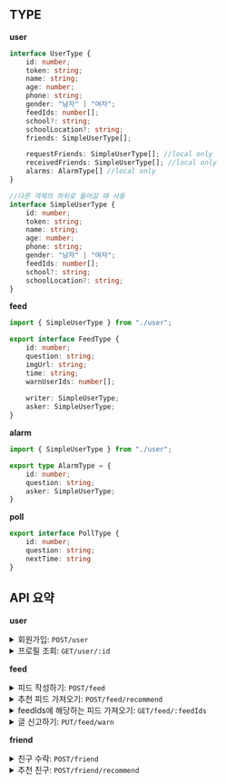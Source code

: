 
## TYPE

**user**

```ts
interface UserType {
    id: number;
    token: string;
    name: string;
    age: number;
    phone: string;
    gender: "남자" | "여자";
    feedIds: number[];
    school?: string;
    schoolLocation?: string;
    friends: SimpleUserType[];

    requestFriends: SimpleUserType[]; //local only
    receivedFriends: SimpleUserType[]; //local only
    alarms: AlarmType[] //local only
}

//다른 객체의 하위로 들어갈 때 사용
interface SimpleUserType {
    id: number;
    token: string;
    name: string;
    age: number;
    phone: string;
    gender: "남자" | "여자";
    feedIds: number[];
    school?: string;
    schoolLocation?: string;
}
```

**feed**

```ts
import { SimpleUserType } from "./user";

export interface FeedType {
    id: number;
    question: string;
    imgUrl: string;
    time: string;
    warnUserIds: number[];
    
    writer: SimpleUserType;
    asker: SimpleUserType;
}
```

**alarm**

```ts
import { SimpleUserType } from "./user";

export type AlarmType = {
    id: number;
    question: string;
    asker: SimpleUserType;
}
```

**poll**

```ts
export interface PollType {
    id: number;
    question: string;
    nextTime: string
}
```

  
## API 요약

**user**  
<details>
<summary>회원가입: <code>POST/user</code></summary>

```ts
req
//Omit<UserType, 'id'| 'feedIds'| 'friends'>

interface req {
    token: string;
    name: string;
    age: number;
    phone: string;
    gender: "남자" | "여자";
    school?: string;
    schoolLocation?: string;
}

res

interface res {
    id: number
}

```
</details>

<details>
<summary>프로필 조회: <code>GET/user/:id</code></summary>

```ts

res
//UserType
interface res {
    id: number;
    token: string;
    name: string;
    age: number;
    phone: string;
    gender: "남자" | "여자";
    feedIds: number[];
    school?: string;
    schoolLocation?: string;
    friends: SimpleUserType[];
}
```
</details>
  
**feed**
<details>
<summary>피드 작성하기: <code>POST/feed</code></summary>

```ts

req
//Omit<FeedType, 'imgUrl' | 'id' | 'warnUserIds' | 'time'>

interface req {
    question: string;
    writer: SimpleUserType;
    asker: SimpleUserType;
}

res

interface res {
  id: number,
  imgUrl: string
}

```


</details>


<details>
<summary>추천 피드 가져오기: <code>POST/feed/recommend</code></summary>

```ts

req

interface req {
    school?: string;
    schoolLocation?: string;
    friends: SimpleUserType[];
}

res
// FeedType[] 
interface res {
    id: number;
    question: string;
    imgUrl: string;
    time: string;
    warnUserIds: number[];
    
    writer: SimpleUserType;
    asker: SimpleUserType;
}[]

```
</details>

<details>
<summary>feedIds에 해당하는 피드 가져오기: <code>GET/feed/:feedIds</code></summary>

```ts

res
// FeedType[]
interface res {
    id: number;
    question: string;
    imgUrl: string;
    time: string;
    warnUserIds: number[];
    
    writer: SimpleUserType;
    asker: SimpleUserType;
}[]

```
</details>

<details>
<summary>글 신고하기: <code>PUT/feed/warn</code></summary>

```ts

req

interface req {
    userId: number
    feedId: number
}


res

```
</details>
  
**friend**  

<details>
<summary>친구 수락: <code>POST/friend</code></summary>

```ts

req

interface req {
    user: SimpleUserType
    targetUser: SimpleUserType
}


res

```
</details>

<details>
<summary>추천 친구: <code>POST/friend/recommend</code></summary>

```ts

req

interface req {
    phoneList: string[];
    school?: string;
    schoolLocation?: string;
    friendIds?: number[];
}


res
//SimpleUserType[]

interface res {
    id: number;
    token: string;
    name: string;
    age: number;
    phone: string;
    gender: "남자" | "여자";
    feedIds: number[];
    school?: string;
    schoolLocation?: string;
}[]

```
</details>



